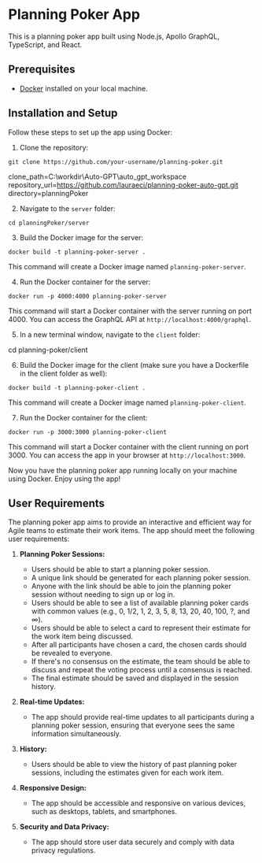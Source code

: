 # Planning Poker App

This is a planning poker app built using Node.js, Apollo GraphQL, TypeScript, and React.

## Prerequisites

- [Docker](https://www.docker.com/products/docker-desktop) installed on your local machine.

## Installation and Setup

Follow these steps to set up the app using Docker:

1. Clone the repository:

```git clone https://github.com/your-username/planning-poker.git```

clone_path=C:\workdir\Auto-GPT\auto_gpt_workspace repository_url=https://github.com/lauraeci/planning-poker-auto-gpt.git directory=planningPoker

2. Navigate to the `server` folder:

```cd planningPoker/server```


3. Build the Docker image for the server:

```docker build -t planning-poker-server .```


This command will create a Docker image named `planning-poker-server`.

4. Run the Docker container for the server:

```docker run -p 4000:4000 planning-poker-server```



This command will start a Docker container with the server running on port 4000. You can access the GraphQL API at `http://localhost:4000/graphql`.

5. In a new terminal window, navigate to the `client` folder:

cd planning-poker/client


6. Build the Docker image for the client (make sure you have a Dockerfile in the client folder as well):

```docker build -t planning-poker-client .```


This command will create a Docker image named `planning-poker-client`.

7. Run the Docker container for the client:

```docker run -p 3000:3000 planning-poker-client```


This command will start a Docker container with the client running on port 3000. You can access the app in your browser at `http://localhost:3000`.

Now you have the planning poker app running locally on your machine using Docker. Enjoy using the app!


## User Requirements

The planning poker app aims to provide an interactive and efficient way for Agile teams to estimate their work items. The app should meet the following user requirements:

1. **Planning Poker Sessions:**
    - Users should be able to start a planning poker session.
    - A unique link should be generated for each planning poker session.
    - Anyone with the link should be able to join the planning poker session without needing to sign up or log in.
    - Users should be able to see a list of available planning poker cards with common values (e.g., 0, 1/2, 1, 2, 3, 5, 8, 13, 20, 40, 100, ?, and ∞).
    - Users should be able to select a card to represent their estimate for the work item being discussed.
    - After all participants have chosen a card, the chosen cards should be revealed to everyone.
    - If there's no consensus on the estimate, the team should be able to discuss and repeat the voting process until a consensus is reached.
    - The final estimate should be saved and displayed in the session history.

2. **Real-time Updates:**
    - The app should provide real-time updates to all participants during a planning poker session, ensuring that everyone sees the same information simultaneously.

3. **History:**
    - Users should be able to view the history of past planning poker sessions, including the estimates given for each work item.

4. **Responsive Design:**
    - The app should be accessible and responsive on various devices, such as desktops, tablets, and smartphones.

5. **Security and Data Privacy:**
    - The app should store user data securely and comply with data privacy regulations.
